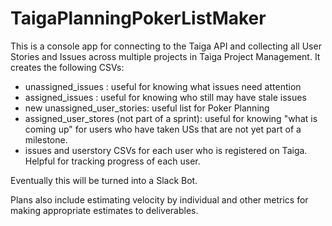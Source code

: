 # TaigaPlanningPokerListMaker

This is a console app for connecting to the Taiga API and collecting all User Stories and Issues across multiple projects in Taiga Project Management. It creates the following CSVs:
- unassigned_issues : useful for knowing what issues need attention
- assigned_issues : useful for knowing who still may have stale issues
- new unassigned_user_stories: useful list for Poker Planning
- assigned_user_stores (not part of a sprint): useful for knowing "what is coming up" for users who have taken USs that are not yet part of a milestone.
- issues and userstory CSVs for each user who is registered on Taiga. Helpful for tracking progress of each user.

Eventually this will be turned into a Slack Bot.

Plans also include estimating velocity by individual and other metrics for making appropriate estimates to deliverables.
